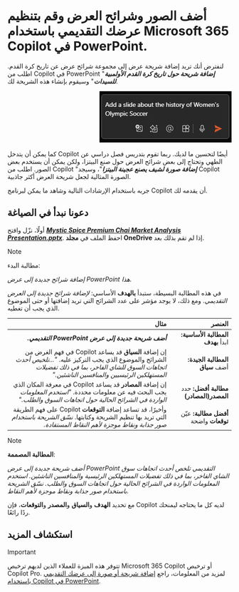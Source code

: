 # أضف الصور وشرائح العرض وقم بتنظيم عرضك التقديمي باستخدام Microsoft 365 Copilot في PowerPoint.

لنفترض أنك تريد إضافة شريحة عرض إلى مجموعة شرائح عرض عن تاريخ كرة القدم.  اطلب من Copilot في PowerPoint "<b>_إضافة شريحة حول تاريخ كرة القدم الأولمبية للسيدات_</b>" وسيقوم بإنشاء هذه الشريحة لك.

<p dir="rtl"><a href="https://github.com/MicrosoftLearning/MS-4005-Craft-effective-prompts-for-Microsoft-Copilot-for-Microsoft-365.ar-sa/blob/main/Instructions/Labs/media/edit_copilot-add-slides-powerpoint.png"><img src="https://github.com/MicrosoftLearning/MS-4005-Craft-effective-prompts-for-Microsoft-Copilot-for-Microsoft-365.ar-sa/blob/main/Instructions/Labs/media/edit_copilot-add-slides-powerpoint.png" alt="لقطة شاشة لبرنامج Copilot في مربع الكتابة في PowerPoint مع إدخال المطالبة."> </a></p>


كما يمكن أن يتدخل Copilot أيضًا لتحسين ما لديك. ربما تقوم بتدريس فصل دراسي عن الطهي وتحتاج إلى بعض شرائح العرض حول صنع البيتزا، ولكن يمكن أن يستخدم بعض الصور.  اطلب من Copilot "<b>_إضافة صورة لشيف يصنع عجينة البيتزا_</b>"، وسيجد Copilot الصورة المثالية لجعل شريحة العرض أكثر جاذبية.

جربه باستخدام الإرشادات التالية وشاهد ما يمكن لبرنامج Copilot أن يقدمه لك.

## دعونا نبدأ في الصياغة

أولًا، نزّل وافتح <b><i><a href="https://go.microsoft.com/fwlink/?linkid=2268768">Mystic Spice Premium Chai Market Analysis Presentation.pptx</a></i></b>. احفظ الملف في <b>مجلد OneDrive</b> إذا لم تقم بذلك بعد.

> [!NOTE]
> مطالبة البدء:
>
> _إضافة شرائح جديدة إلى عرض PowerPoint هذا._

في هذه المطالبة البسيطة، ستبدأ <b>بالهدف</b> الأساسي: _لإضافة شرائح جديدة إلى العرض التقديمي_. ومع ذلك، لا يوجد مؤشر على عدد الشرائح التي تريد إضافتها أو حتى الموضوع الذي يجب أن تغطيه.

<markdown-accessiblity-table data-catalyst=""><div dir="rtl"><table>
<thead>
<tr>
<th align="right">العنصر</th>
<th align="right">مثال</th>
</tr>
</thead>
<tbody>
<tr>
<td align="right"><b>المطالبة الأساسية:</b> ابدأ <b>بهدف</b></td>
<td align="right"><b><em>أضف شريحة جديدة إلى عرض PowerPoint التقديمي.</em></b></td>
</tr>
<tr>
<td align="right"><b>المطالبة الجيدة:</b> أضف <b>سياق</b></td>
<td align="right">إن إضافة <b>السياق</b> قد يساعد Copilot في فهم الغرض من الشرائح والموضوع الذي يجب التركيز عليه. <em>"...تلخيص أحدث اتجاهات السوق للشاي الفاخر، بما في ذلك تفضيلات المستهلكين الرئيسيين والمنافسين الناشئين."</em></td>
</tr>
<tr>
<td align="right"><b>مطالبة أفضل:</b> حدد <b>المصدر(المصادر)</b></td>
<td align="right">إن إضافة <b>المصادر</b> قد يساعد Copilot في معرفة المكان الذي يجب البحث فيه عن معلومات محددة. <em>"استخدم المعلومات الواردة في الشرائح الحالية حول اتجاهات السوق والطلب."</em></td>
</tr>
<tr>
<td align="right"><b>أفضل مطالبة:</b> عيّن <b>توقعات</b> واضحة</td>
<td align="right">وأخيرًا، قد تساعد إضافة <b>التوقعات</b> Copilot على فهم الطريقة التي تريد بها تنظيم الشريحة وكتابتها. <em>نسّق الشريحة باستخدام صور جذابة ونقاط موجزة لأهم النقاط المستفادة.</em></td>
</tr>
</tbody>
</table></div></markdown-accessiblity-table>

> [!NOTE]
> <b>المطالبة المصممة</b>:
>
> _أضف شريحة جديدة إلى عرض PowerPoint التقديمي تلخص أحدث اتجاهات سوق الشاي الفاخر، بما في ذلك تفضيلات المستهلكين الرئيسية والمنافسين الناشئين. استخدم المعلومات الواردة في الشرائح الحالية حول اتجاهات السوق والطلب. نسّق الشريحة باستخدام صور جذابة ونقاط موجزة لأهم النقاط._

مع تحديد <b>الهدف</b> و<b>السياق</b> و<b>المصدر</b> و<b>التوقعات</b>، فإن Copilot لديه كل ما يحتاجه ليمنحك ردًا رائعًا.

## استكشاف المزيد

> [!IMPORTANT]
> تتوفر هذه الميزة للعملاء الذين لديهم ترخيص Microsoft 365 Copilot أو ترخيص Copilot Pro. لمزيد من المعلومات، راجع [إضافة شريحة أو صورة إلى عرضك التقديمي باستخدام Copilot في PowerPoint](https://support.microsoft.com/office/add-a-slide-or-image-to-your-presentation-with-copilot-in-powerpoint-ae906e57-db71-4f46-8ed5-c1e2cebe6a80).
